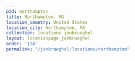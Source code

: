 ```yaml
---
pid: northampton
title: Northampton, MA
location_country: United States
location_city: Northampton, MA
collection: locations_janbrueghel
layout: locationpage_janbrueghel
order: '124'
permalink: "/janbrueghel/locations/northampton"
---
```

